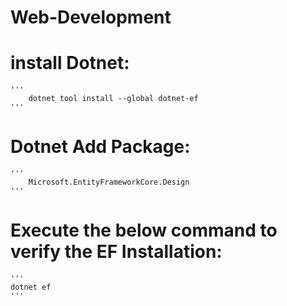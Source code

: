 # Web-Development

# install Dotnet:

    '''
        dotnet tool install --global dotnet-ef
    '''
# Dotnet Add Package:

    '''
        Microsoft.EntityFrameworkCore.Design
    '''
# Execute the below command to verify the EF Installation:

    '''
    dotnet ef
    '''
